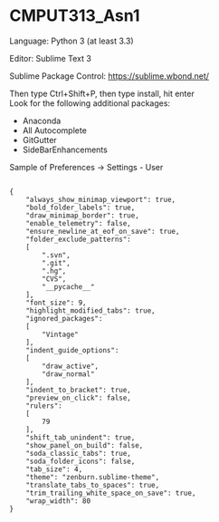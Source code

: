 CMPUT313_Asn1
=============

Language: Python 3 (at least 3.3)

Editor: Sublime Text 3

Sublime Package Control: https://sublime.wbond.net/

Then type Ctrl+Shift+P, then type install, hit enter<br>
Look for the following additional packages:
* Anaconda
* All Autocomplete
* GitGutter
* SideBarEnhancements

Sample of Preferences -> Settings - User
<pre><code>
{
	"always_show_minimap_viewport": true,
	"bold_folder_labels": true,
	"draw_minimap_border": true,
	"enable_telemetry": false,
	"ensure_newline_at_eof_on_save": true,
	"folder_exclude_patterns":
	[
		".svn",
		".git",
		".hg",
		"CVS",
		"__pycache__"
	],
	"font_size": 9,
	"highlight_modified_tabs": true,
	"ignored_packages":
	[
		"Vintage"
	],
	"indent_guide_options":
	[
		"draw_active",
		"draw_normal"
	],
	"indent_to_bracket": true,
	"preview_on_click": false,
	"rulers":
	[
		79
	],
	"shift_tab_unindent": true,
	"show_panel_on_build": false,
	"soda_classic_tabs": true,
	"soda_folder_icons": false,
	"tab_size": 4,
	"theme": "zenburn.sublime-theme",
	"translate_tabs_to_spaces": true,
	"trim_trailing_white_space_on_save": true,
	"wrap_width": 80
}
</code></pre>
